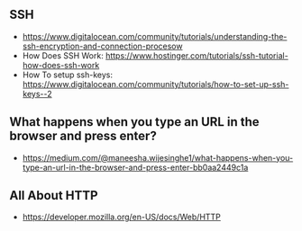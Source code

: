 
## SSH 
* https://www.digitalocean.com/community/tutorials/understanding-the-ssh-encryption-and-connection-procesow 
* How Does SSH Work: https://www.hostinger.com/tutorials/ssh-tutorial-how-does-ssh-work
* How To setup ssh-keys: https://www.digitalocean.com/community/tutorials/how-to-set-up-ssh-keys--2

## What happens when you type an URL in the browser and press enter?
* https://medium.com/@maneesha.wijesinghe1/what-happens-when-you-type-an-url-in-the-browser-and-press-enter-bb0aa2449c1a

## All About HTTP
* https://developer.mozilla.org/en-US/docs/Web/HTTP
